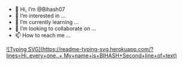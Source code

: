 - 👋 Hi, I’m @Bihash07
- 👀 I’m interested in ...
- 🌱 I’m currently learning ...
- 💞️ I’m looking to collaborate on ...
- 📫 How to reach me ...

[![Typing SVG](https://readme-typing-svg.herokuapp.com/?lines=Hi..every+one..+ My+name+is+BIHASH+Second+line+of+text)](https://git.io/typing-svg)
